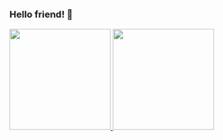 ### Hello friend! 👋 

<!-- - 🔭 I’m currently working on ...
- 🌱 I’m currently learning full-stack development on Trybe
- 👯 I’m looking to collaborate on ...
- 🤔 I’m looking for help with ...
- 💬 Ask me about ...
- 📫 You can rech me on: 
- 😄 He/His
- ⚡ Fun fact: ... -->

 <div>
  <a href="https://github.com/eliHC">
  <img height="180em" src="https://github-readme-stats.vercel.app/api?username=eliHC&show_icons=true&theme=dark&include_all_commits=true&count_private=true"/>
  <img height="180em" src="https://github-readme-stats.vercel.app/api/top-langs/?username=eliHC&layout=compact&langs_count=7&theme=dark"/>
</div>
